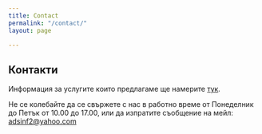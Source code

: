 ```yaml
---
title: Contact
permalink: "/contact/"
layout: page

---
```

## Контакти

Информация за услугите които предлагаме ще намерите [тук](https://seoblog7982.github.io/about/ "about").

Не се колебайте да се свържете с нас в работно време от Понеделник до Петък от 10.00 до 17.00, или да изпратите съобщение на мейл: adsinf2@yahoo.com